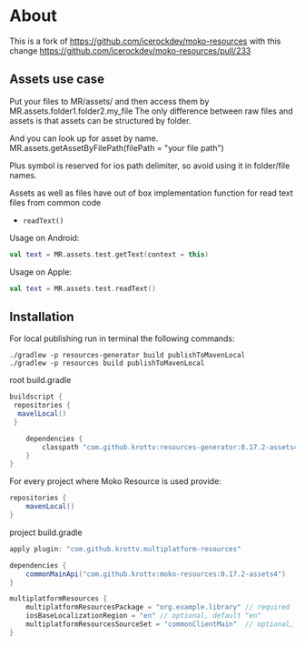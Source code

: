 # About

This is a fork of https://github.com/icerockdev/moko-resources
with this change https://github.com/icerockdev/moko-resources/pull/233

## Assets use case

Put your files to MR/assets/ and then access them by MR.assets.folder1.folder2.my_file The only
difference between raw files and assets is that assets can be structured by folder.

And you can look up for asset by name. MR.assets.getAssetByFilePath(filePath = "your file path")

Plus symbol is reserved for ios path delimiter, so avoid using it in folder/file names.

Assets as well as files have out of box implementation function for read text files from common code

- `readText()`

Usage on Android:

```kotlin
val text = MR.assets.test.getText(context = this)
```

Usage on Apple:

```kotlin
val text = MR.assets.test.readText()
```

## Installation

For local publishing run in terminal the following commands:

```text
./gradlew -p resources-generator build publishToMavenLocal
./gradlew -p resources build publishToMavenLocal
```

root build.gradle

```groovy
buildscript {
 repositories {
  mavelLocal()
 }

    dependencies {
        classpath "com.github.krottv:resources-generator:0.17.2-assets4"
    }
}

```

For every project where Moko Resource is used provide:

```groovy
repositories {
    mavenLocal()
}
```

project build.gradle

```groovy
apply plugin: "com.github.krottv.multiplatform-resources"

dependencies {
    commonMainApi("com.github.krottv:moko-resources:0.17.2-assets4")
}

multiplatformResources {
    multiplatformResourcesPackage = "org.example.library" // required
    iosBaseLocalizationRegion = "en" // optional, default "en"
    multiplatformResourcesSourceSet = "commonClientMain"  // optional, default "commonMain"
}
```